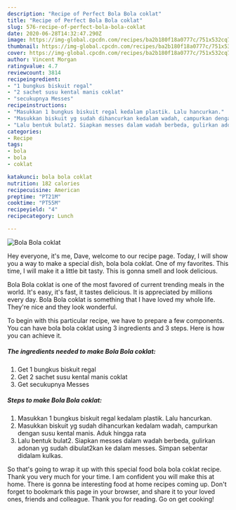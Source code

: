 ```yaml
---
description: "Recipe of Perfect Bola Bola coklat"
title: "Recipe of Perfect Bola Bola coklat"
slug: 576-recipe-of-perfect-bola-bola-coklat
date: 2020-06-28T14:32:47.290Z
image: https://img-global.cpcdn.com/recipes/ba2b180f18a0777c/751x532cq70/bola-bola-coklat-foto-resep-utama.jpg
thumbnail: https://img-global.cpcdn.com/recipes/ba2b180f18a0777c/751x532cq70/bola-bola-coklat-foto-resep-utama.jpg
cover: https://img-global.cpcdn.com/recipes/ba2b180f18a0777c/751x532cq70/bola-bola-coklat-foto-resep-utama.jpg
author: Vincent Morgan
ratingvalue: 4.7
reviewcount: 3814
recipeingredient:
- "1 bungkus biskuit regal"
- "2 sachet susu kental manis coklat"
- "secukupnya Messes"
recipeinstructions:
- "Masukkan 1 bungkus biskuit regal kedalam plastik. Lalu hancurkan."
- "Masukkan biskuit yg sudah dihancurkan kedalam wadah, campurkan dengan susu kental manis. Aduk hingga rata"
- "Lalu bentuk bulat2. Siapkan messes dalam wadah berbeda, gulirkan adonan yg sudah dibulat2kan ke dalam messes. Simpan sebentar didalam kulkas."
categories:
- Recipe
tags:
- bola
- bola
- coklat

katakunci: bola bola coklat 
nutrition: 182 calories
recipecuisine: American
preptime: "PT21M"
cooktime: "PT55M"
recipeyield: "4"
recipecategory: Lunch

---
```



![Bola Bola coklat](https://img-global.cpcdn.com/recipes/ba2b180f18a0777c/751x532cq70/bola-bola-coklat-foto-resep-utama.jpg)

Hey everyone, it's me, Dave, welcome to our recipe page. Today, I will show you a way to make a special dish, bola bola coklat. One of my favorites. This time, I will make it a little bit tasty. This is gonna smell and look delicious.

Bola Bola coklat is one of the most favored of current trending meals in the world. It's easy, it's fast, it tastes delicious. It is appreciated by millions every day. Bola Bola coklat is something that I have loved my whole life. They're nice and they look wonderful.




To begin with this particular recipe, we have to prepare a few components. You can have bola bola coklat using 3 ingredients and 3 steps. Here is how you can achieve it.

<!--inarticleads1-->

##### The ingredients needed to make Bola Bola coklat:

1. Get 1 bungkus biskuit regal
1. Get 2 sachet susu kental manis coklat
1. Get secukupnya Messes




<!--inarticleads2-->

##### Steps to make Bola Bola coklat:

1. Masukkan 1 bungkus biskuit regal kedalam plastik. Lalu hancurkan.
1. Masukkan biskuit yg sudah dihancurkan kedalam wadah, campurkan dengan susu kental manis. Aduk hingga rata
1. Lalu bentuk bulat2. Siapkan messes dalam wadah berbeda, gulirkan adonan yg sudah dibulat2kan ke dalam messes. Simpan sebentar didalam kulkas.




So that's going to wrap it up with this special food bola bola coklat recipe. Thank you very much for your time. I am confident you will make this at home. There is gonna be interesting food at home recipes coming up. Don't forget to bookmark this page in your browser, and share it to your loved ones, friends and colleague. Thank you for reading. Go on get cooking!
